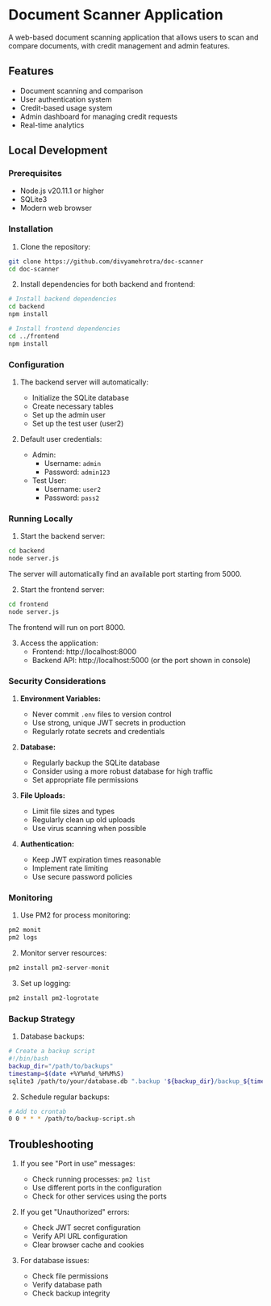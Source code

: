 # Document Scanner Application

A web-based document scanning application that allows users to scan and compare documents, with credit management and admin features.

## Features

- Document scanning and comparison
- User authentication system
- Credit-based usage system
- Admin dashboard for managing credit requests
- Real-time analytics

## Local Development

### Prerequisites

- Node.js v20.11.1 or higher
- SQLite3
- Modern web browser

### Installation

1. Clone the repository:
```bash
git clone https://github.com/divyamehrotra/doc-scanner
cd doc-scanner
```

2. Install dependencies for both backend and frontend:
```bash
# Install backend dependencies
cd backend
npm install

# Install frontend dependencies
cd ../frontend
npm install
```

### Configuration

1. The backend server will automatically:
   - Initialize the SQLite database
   - Create necessary tables
   - Set up the admin user
   - Set up the test user (user2)

2. Default user credentials:
   - Admin:
     - Username: `admin`
     - Password: `admin123`
   - Test User:
     - Username: `user2`
     - Password: `pass2`

### Running Locally

1. Start the backend server:
```bash
cd backend
node server.js
```
The server will automatically find an available port starting from 5000.

2. Start the frontend server:
```bash
cd frontend
node server.js
```
The frontend will run on port 8000.

3. Access the application:
   - Frontend: http://localhost:8000
   - Backend API: http://localhost:5000 (or the port shown in console)


### Security Considerations

1. **Environment Variables:**
   - Never commit `.env` files to version control
   - Use strong, unique JWT secrets in production
   - Regularly rotate secrets and credentials

2. **Database:**
   - Regularly backup the SQLite database
   - Consider using a more robust database for high traffic
   - Set appropriate file permissions

3. **File Uploads:**
   - Limit file sizes and types
   - Regularly clean up old uploads
   - Use virus scanning when possible

4. **Authentication:**
   - Keep JWT expiration times reasonable
   - Implement rate limiting
   - Use secure password policies

### Monitoring

1. Use PM2 for process monitoring:
```bash
pm2 monit
pm2 logs
```

2. Monitor server resources:
```bash
pm2 install pm2-server-monit
```

3. Set up logging:
```bash
pm2 install pm2-logrotate
```

### Backup Strategy

1. Database backups:
```bash
# Create a backup script
#!/bin/bash
backup_dir="/path/to/backups"
timestamp=$(date +%Y%m%d_%H%M%S)
sqlite3 /path/to/your/database.db ".backup '${backup_dir}/backup_${timestamp}.db'"
```

2. Schedule regular backups:
```bash
# Add to crontab
0 0 * * * /path/to/backup-script.sh
```

## Troubleshooting

1. If you see "Port in use" messages:
   - Check running processes: `pm2 list`
   - Use different ports in the configuration
   - Check for other services using the ports

2. If you get "Unauthorized" errors:
   - Check JWT secret configuration
   - Verify API URL configuration
   - Clear browser cache and cookies

3. For database issues:
   - Check file permissions
   - Verify database path
   - Check backup integrity
